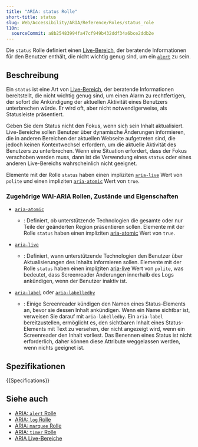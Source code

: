 ```yaml
---
title: "ARIA: status Rolle"
short-title: status
slug: Web/Accessibility/ARIA/Reference/Roles/status_role
l10n:
  sourceCommit: a8b25483994fa47cf949b432ddf34a6bce2ddb2e
---
```


Die `status` Rolle definiert einen [Live-Bereich](/de/docs/Web/Accessibility/ARIA/Guides/Live_regions), der beratende Informationen für den Benutzer enthält, die nicht wichtig genug sind, um ein [`alert`](/de/docs/Web/Accessibility/ARIA/Reference/Roles/alert_role) zu sein.

## Beschreibung

Ein `status` ist eine Art von [Live-Bereich](/de/docs/Web/Accessibility/ARIA/Guides/Live_regions), der beratende Informationen bereitstellt, die nicht wichtig genug sind, um einen Alarm zu rechtfertigen, der sofort die Ankündigung der aktuellen Aktivität eines Benutzers unterbrechen würde. Er wird oft, aber nicht notwendigerweise, als Statusleiste präsentiert.

Geben Sie dem Status nicht den Fokus, wenn sich sein Inhalt aktualisiert. Live-Bereiche sollen Benutzer über dynamische Änderungen informieren, die in anderen Bereichen der aktuellen Webseite aufgetreten sind, die jedoch keinen Kontextwechsel erfordern, um die aktuelle Aktivität des Benutzers zu unterbrechen. Wenn eine Situation erfordert, dass der Fokus verschoben werden muss, dann ist die Verwendung eines `status` oder eines anderen Live-Bereichs wahrscheinlich nicht geeignet.

Elemente mit der Rolle `status` haben einen impliziten [`aria-live`](/de/docs/Web/Accessibility/ARIA/Reference/Attributes/aria-live) Wert von `polite` und einen impliziten [`aria-atomic`](/de/docs/Web/Accessibility/ARIA/Reference/Attributes/aria-atomic) Wert von `true`.

### Zugehörige WAI-ARIA Rollen, Zustände und Eigenschaften

- [`aria-atomic`](/de/docs/Web/Accessibility/ARIA/Reference/Attributes/aria-atomic)

  - : Definiert, ob unterstützende Technologien die gesamte oder nur Teile der geänderten Region präsentieren sollen. Elemente mit der Rolle `status` haben einen impliziten [aria-atomic](https://www.w3.org/TR/wai-aria-1.1/#aria-atomic) Wert von `true`.

- [`aria-live`](/de/docs/Web/Accessibility/ARIA/Reference/Attributes/aria-live)

  - : Definiert, wann unterstützende Technologien den Benutzer über Aktualisierungen des Inhalts informieren sollen. Elemente mit der Rolle `status` haben einen impliziten [aria-live](https://www.w3.org/TR/wai-aria-1.1/#aria-live) Wert von `polite`, was bedeutet, dass Screenreader Änderungen innerhalb des Logs ankündigen, wenn der Benutzer inaktiv ist.

- [`aria-label`](/de/docs/Web/Accessibility/ARIA/Reference/Attributes/aria-label) oder [`aria-labelledby`](/de/docs/Web/Accessibility/ARIA/Reference/Attributes/aria-labelledby)

  - : Einige Screenreader kündigen den Namen eines Status-Elements an, bevor sie dessen Inhalt ankündigen. Wenn ein Name sichtbar ist, verweisen Sie darauf mit `aria-labelledby`. Ein `aria-label` bereitzustellen, ermöglicht es, den sichtbaren Inhalt eines Status-Elements mit Text zu versehen, der nicht angezeigt wird, wenn ein Screenreader den Inhalt vorliest. Das Benennen eines Status ist nicht erforderlich, daher können diese Attribute weggelassen werden, wenn nichts geeignet ist.

## Spezifikationen

{{Specifications}}

## Siehe auch

- [ARIA: `alert` Rolle](/de/docs/Web/Accessibility/ARIA/Reference/Roles/alert_role)
- [ARIA: `log` Rolle](/de/docs/Web/Accessibility/ARIA/Reference/Roles/log_role)
- [ARIA: `marquee` Rolle](/de/docs/Web/Accessibility/ARIA/Reference/Roles/marquee_role)
- [ARIA: `timer` Rolle](/de/docs/Web/Accessibility/ARIA/Reference/Roles/timer_role)
- [ARIA Live-Bereiche](/de/docs/Web/Accessibility/ARIA/Guides/Live_regions)
